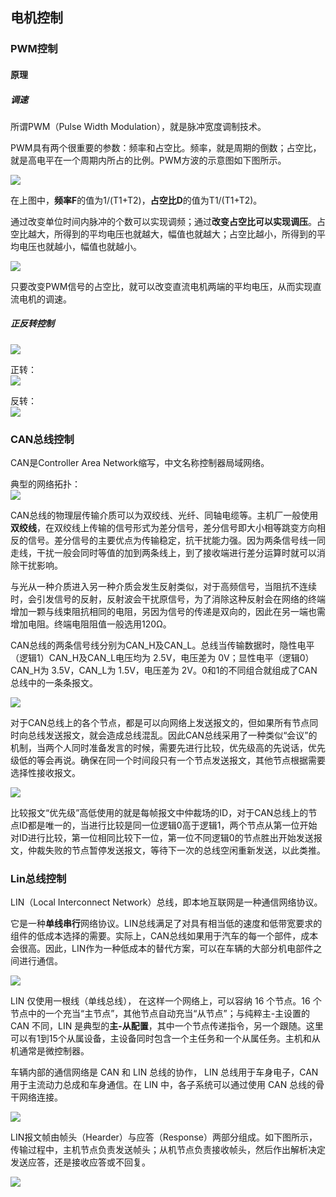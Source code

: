 ## 电机控制
### PWM控制
#### 原理
##### 调速
所谓PWM（Pulse Width Modulation），就是脉冲宽度调制技术。

PWM具有两个很重要的参数：频率和占空比。频率，就是周期的倒数；占空比，就是高电平在一个周期内所占的比例。PWM方波的示意图如下图所示。

![](https://ddns.smpi.top:10000/md_attachments/Pasted%20image%2020220419084737.png)

在上图中，**频率F**的值为1/(T1+T2)，**占空比D**的值为T1/(T1+T2)。

通过改变单位时间内脉冲的个数可以实现调频；通过**改变占空比可以实现调压**。占空比越大，所得到的平均电压也就越大，幅值也就越大；占空比越小，所得到的平均电压也就越小，幅值也就越小。

![](https://ddns.smpi.top:10000/md_attachments/Pasted%20image%2020220419084757.gif)

只要改变PWM信号的占空比，就可以改变直流电机两端的平均电压，从而实现直流电机的调速。

##### 正反转控制
![](https://ddns.smpi.top:10000/md_attachments/Pasted%20image%2020220419085903.png)

正转：  
![](https://ddns.smpi.top:10000/md_attachments/Pasted%20image%2020220419090019.png)

反转：  
![](https://ddns.smpi.top:10000/md_attachments/Pasted%20image%2020220419090205.png)

### CAN总线控制
CAN是Controller Area Network缩写，中文名称控制器局域网络。

典型的网络拓扑：  
![](https://ddns.smpi.top:10000/md_attachments/Pasted%20image%2020220419091709.png)

CAN总线的物理层传输介质可以为双绞线、光纤、同轴电缆等。主机厂一般使用**双绞线**，在双绞线上传输的信号形式为差分信号，差分信号即大小相等跳变方向相反的信号。差分信号的主要优点为传输稳定，抗干扰能力强。因为两条信号线一同走线，干扰一般会同时等值的加到两条线上，到了接收端进行差分运算时就可以消除干扰影响。

与光从一种介质进入另一种介质会发生反射类似，对于高频信号，当阻抗不连续时，会引发信号的反射，反射波会干扰原信号，为了消除这种反射会在网络的终端增加一颗与线束阻抗相同的电阻，另因为信号的传递是双向的，因此在另一端也需增加电阻。终端电阻阻值一般选用120Ω。

CAN总线的两条信号线分别为CAN_H及CAN_L。总线当传输数据时，隐性电平（逻辑1）CAN_H及CAN_L电压均为 2.5V，电压差为 0V；显性电平（逻辑0）CAN_H为 3.5V，CAN_L为 1.5V，电压差为 2V。0和1的不同组合就组成了CAN总线中的一条条报文。

![](https://ddns.smpi.top:10000/md_attachments/Pasted%20image%2020220419091937.png)

对于CAN总线上的各个节点，都是可以向网络上发送报文的，但如果所有节点同时向总线发送报文，就会造成总线混乱。因此CAN总线采用了一种类似“会议”的机制，当两个人同时准备发言的时候，需要先进行比较，优先级高的先说话，优先级低的等会再说。确保在同一个时间段只有一个节点发送报文，其他节点根据需要选择性接收报文。

![](https://ddns.smpi.top:10000/md_attachments/Pasted%20image%2020220419092530.png)

比较报文“优先级”高低使用的就是每帧报文中仲裁场的ID，对于CAN总线上的节点ID都是唯一的，当进行比较是同一位逻辑0高于逻辑1，两个节点从第一位开始对ID进行比较，第一位相同比较下一位，第一位不同逻辑0的节点胜出开始发送报文，仲裁失败的节点暂停发送报文，等待下一次的总线空闲重新发送，以此类推。

### Lin总线控制
LIN（Local Interconnect Network）总线，即本地互联网是一种通信网络协议。

它是一种**单线串行**网络协议。LIN总线满足了对具有相当低的速度和低带宽要求的组件的低成本选择的需要。实际上，CAN总线如果用于汽车的每一个部件，成本会很高。因此，LIN作为一种低成本的替代方案，可以在车辆的大部分机电部件之间进行通信。

![](https://ddns.smpi.top:10000/md_attachments/Pasted%20image%2020220419093216.png)

LIN 仅使用一根线（单线总线）， 在这样一个网络上，可以容纳 16 个节点。16 个节点中的一个充当“主节点”，其他节点自动充当“从节点”；与纯粹主-主设置的 CAN 不同，LIN 是典型的**主-从配置**，其中一个节点传递指令，另一个跟随。这里可以有1到15个从属设备，主设备同时包含一个主任务和一个从属任务。主机和从机通常是微控制器。

车辆内部的通信网络是 CAN 和 LIN 总线的协作， LIN 总线用于车身电子，CAN 用于主流动力总成和车身通信。在 LIN 中，各子系统可以通过使用 CAN 总线的骨干网络连接。

![](https://ddns.smpi.top:10000/md_attachments/Pasted%20image%2020220419093733.png)

LIN报文帧由帧头（Hearder）与应答（Response）两部分组成。如下图所示，传输过程中，主机节点负责发送帧头；从机节点负责接收帧头，然后作出解析决定发送应答，还是接收应答或不回复。

![](https://ddns.smpi.top:10000/md_attachments/Pasted%20image%2020220419093838.png)
